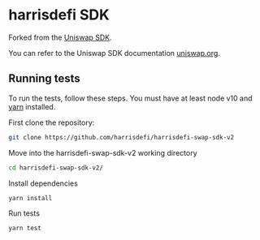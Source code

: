 # harrisdefi SDK

Forked from the [Uniswap SDK](https://github.com/Uniswap/uniswap-v2-sdk/commit/a88048e9c4198a5bdaea00883ca00c8c8e582605).

You can refer to the Uniswap SDK documentation [uniswap.org](https://uniswap.org/docs/v2/SDK/getting-started/).

## Running tests

To run the tests, follow these steps. You must have at least node v10 and [yarn](https://yarnpkg.com/) installed.

First clone the repository:

```sh
git clone https://github.com/harrisdefi/harrisdefi-swap-sdk-v2
```

Move into the harrisdefi-swap-sdk-v2 working directory

```sh
cd harrisdefi-swap-sdk-v2/
```

Install dependencies

```sh
yarn install
```

Run tests

```sh
yarn test
```